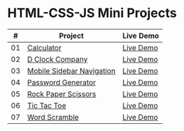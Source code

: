 # HTML-CSS-JS Mini Projects

|  #  | Project                                                                                                                     | Live Demo                                                                         |
| :-: | --------------------------------------------------------------------------------------------------------------------------- | --------------------------------------------------------------------------------- |
| 01  | [Calculator](https://github.com/nadgire/Mini-Projects/tree/main/Calculator)                             | [Live Demo](https://nadgire.github.io/Mini-Projects/Calculator)               |
| 02  | [D Clock Company](https://github.com/nadgire/Mini-Projects/tree/main/D%20Clock%20Company)                               | [Live Demo](https://nadgire.github.io/Mini-Projects/D%20Clock%20Company/public)                |
| 03  | [Mobile Sidebar Navigation](https://github.com/nadgire/Mini-Projects/tree/main/Mobile%20Sidebar%20Navigation)                       | [Live Demo](https://nadgire.github.io/Mini-Projects/Mobile%20Sidebar%20Navigation/public) |
| 04  | [Password Generator](https://github.com/nadgire/Mini-Projects/tree/main/Password%20Generator)                          | [Live Demo](https://nadgire.github.io/Mini-Projects/Password%20Generator/public)          |
| 05  | [Rock Paper Scissors](https://github.com/nadgire/Mini-Projects/tree/main/Rock%20Paper%20Scissors)                               | [Live Demo](https://nadgire.github.io/Mini-Projects/Rock%20Paper%20Scissors)                |
| 06  | [Tic Tac Toe](https://github.com/nadgire/Mini-Projects/tree/main/Tic%20Tac%20Toe)                           | [Live Demo](https://nadgire.github.io/Mini-Projects/Tic%20Tac%20Toe/public)           |
| 07  | [Word Scramble](https://github.com/nadgire/Mini-Projects/tree/main/Word%20Scramble%20Game)                           | [Live Demo]()           |
